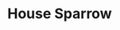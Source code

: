 ---
layout: post
title: House Sparrow
permalink: bird/house-sparrow
bird:
  name: House Sparrow
  latin-name: Passer domesticus
  frequency: common
  season: year-round
  page_url: "https://commons.wikimedia.org/wiki/File:Passer_domesticus_-_House_sparrow_03.jpg"
  image: https://res.cloudinary.com/fergd/image/upload/q_auto/v1640205436/Birds/512px-Passer_domesticus_-_House_sparrow_03.jpg
  caption: "A female sparrow is perched on a rock."
---